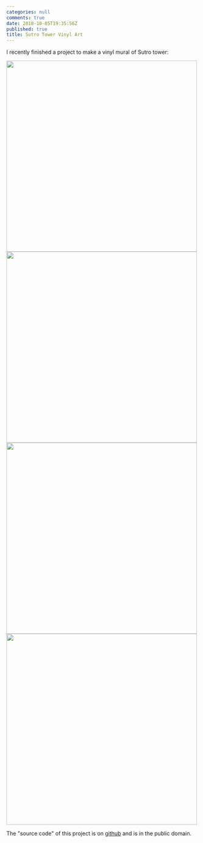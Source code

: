 ```yaml
---
categories: null
comments: true
date: 2018-10-05T19:35:56Z
published: true
title: Sutro Tower Vinyl Art
---
```


I recently finished a project to make a vinyl mural of Sutro tower:

<a href=/uploads/sutro-tower-vinyl/sutro-tower-vinyl-1.jpg><img src="/uploads/sutro-tower-vinyl/sutro-tower-vinyl-1.jpg" width="500"/></a>
<a href=/uploads/sutro-tower-vinyl/sutro-tower-vinyl-2.jpg><img src="/uploads/sutro-tower-vinyl/sutro-tower-vinyl-2.jpg" width="500"/></a>
<a href=/uploads/sutro-tower-vinyl/sutro-tower-vinyl-3.jpg><img src="/uploads/sutro-tower-vinyl/sutro-tower-vinyl-3.jpg" width="500"/></a>
<a href=/uploads/sutro-tower-vinyl/sutro-tower-vinyl-4.jpg><img src="/uploads/sutro-tower-vinyl/sutro-tower-vinyl-4.jpg" width="500"/></a>

The "source code" of this project is on [github](https://github.com/solarkennedy/sutro-tower-vinyl) and is in the public domain.
